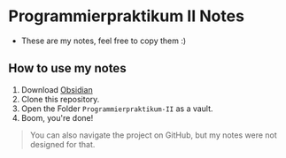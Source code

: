 # Programmierpraktikum II Notes
- These are my notes, feel free to copy them :)
## How to use my notes
1. Download [Obsidian](https://obsidian.md/)
2. Clone this repository.
3. Open the Folder `Programmierpraktikum-II` as a vault.
4. Boom, you're done!

> You can also navigate the project on GitHub, but my notes were not designed for that.